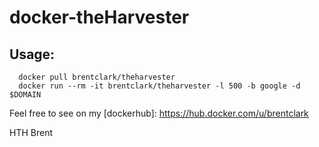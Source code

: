 # docker-theHarvester

## Usage:
```
  docker pull brentclark/theharvester
  docker run --rm -it brentclark/theharvester -l 500 -b google -d $DOMAIN
```

Feel free to see on my
[dockerhub]: <https://hub.docker.com/u/brentclark>

HTH
Brent
